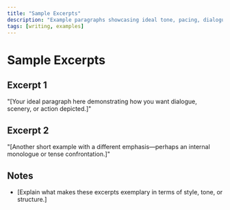 ```yaml
---
title: "Sample Excerpts"
description: "Example paragraphs showcasing ideal tone, pacing, dialogue, or descriptive style."
tags: [writing, examples]
---
```


# Sample Excerpts

## Excerpt 1
"[Your ideal paragraph here demonstrating how you want dialogue, scenery, or action depicted.]"

## Excerpt 2
"[Another short example with a different emphasis—perhaps an internal monologue or tense confrontation.]"

## Notes
- [Explain what makes these excerpts exemplary in terms of style, tone, or structure.]

